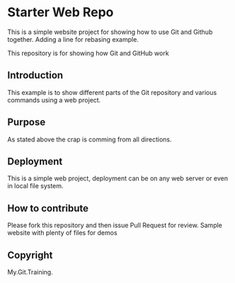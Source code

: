 # Starter Web Repo

This is a simple website project for showing how to use Git and Github together. Adding a line for rebasing example.

This repository is for showing how Git and GitHub work

## Introduction

This example is to show different parts of the Git repository and various commands using a web project.

## Purpose

As stated above the crap is comming from all directions.

## Deployment

This is a simple web project, deployment can be on any web server or even in local file system.

## How to contribute

Please fork this repository and then issue Pull Request for review.
Sample website with plenty of files for demos

## Copyright

My.Git.Training.